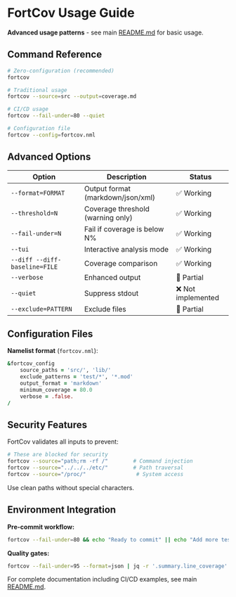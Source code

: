 # FortCov Usage Guide

**Advanced usage patterns** - see main [README.md](../../README.md) for basic usage.

## Command Reference

```bash
# Zero-configuration (recommended)
fortcov

# Traditional usage  
fortcov --source=src --output=coverage.md

# CI/CD usage
fortcov --fail-under=80 --quiet

# Configuration file
fortcov --config=fortcov.nml
```

## Advanced Options

| Option | Description | Status |
|--------|-------------|--------|
| `--format=FORMAT` | Output format (markdown/json/xml) | ✅ Working |
| `--threshold=N` | Coverage threshold (warning only) | ✅ Working |
| `--fail-under=N` | Fail if coverage is below N% | ✅ Working |
| `--tui` | Interactive analysis mode | ✅ Working |
| `--diff --diff-baseline=FILE` | Coverage comparison | ✅ Working |
| `--verbose` | Enhanced output | 🔄 Partial |
| `--quiet` | Suppress stdout | ❌ Not implemented |
| `--exclude=PATTERN` | Exclude files | 🔄 Partial |

## Configuration Files

**Namelist format** (`fortcov.nml`):
```fortran
&fortcov_config
    source_paths = 'src/', 'lib/'
    exclude_patterns = 'test/*', '*.mod'
    output_format = 'markdown'
    minimum_coverage = 80.0
    verbose = .false.
/
```

## Security Features

FortCov validates all inputs to prevent:

```bash
# These are blocked for security
fortcov --source="path;rm -rf /"        # Command injection
fortcov --source="../../../etc/"        # Path traversal  
fortcov --source="/proc/"                # System access
```

Use clean paths without special characters.

## Environment Integration

**Pre-commit workflow:**
```bash
fortcov --fail-under=80 && echo "Ready to commit" || echo "Add more tests"
```

**Quality gates:**
```bash
fortcov --fail-under=95 --format=json | jq -r '.summary.line_coverage'
```

For complete documentation including CI/CD examples, see main [README.md](../../README.md).